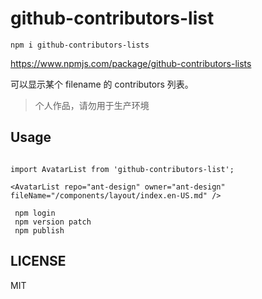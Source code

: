 # github-contributors-list

```
npm i github-contributors-lists
```

https://www.npmjs.com/package/github-contributors-lists

可以显示某个 filename 的 contributors 列表。

> 个人作品，请勿用于生产环境

## Usage

```tsx

import AvatarList from 'github-contributors-list';

<AvatarList repo="ant-design" owner="ant-design" fileName="/components/layout/index.en-US.md" />
```


```
 npm login
 npm version patch
 npm publish
```


## LICENSE

MIT
